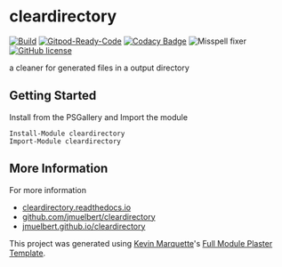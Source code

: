 # cleardirectory

[![Build](https://github.com/jmuelbert/cleardirectory/actions/workflows/build.yml/badge.svg)](https://github.com/jmuelbert/cleardirectory/actions/workflows/build.yml)
[![Gitpod-Ready-Code](https://img.shields.io/badge/Gitpod-Ready--to--Code-blue?logo=gitpod)](https://gitpod.io/#https://github.com/jmuelbert/cleardirectory)
[![Codacy Badge](https://api.codacy.com/project/badge/Grade/36c73d01de7f4fa5829017f9eaba3ce6)](https://app.codacy.com/manual/jmuelbert/cleardirectory?utm_source=github.com&utm_medium=referral&utm_content=jmuelbert/cleardirectory&utm_campaign=Badge_Grade_Dashboard)
![Misspell fixer](https://github.com/jmuelbert/AnniversaryReminder/workflows/Misspell%20fixer/badge.svg)
[![GitHub license](https://img.shields.io/badge/license-EUPL-blue.svg)](https://joinup.ec.europa.eu/page/eupl-text-11-12)

a cleaner for generated files in a output directory


## Getting Started

Install from the PSGallery and Import the module

    Install-Module cleardirectory
    Import-Module cleardirectory

## More Information

For more information

-   [cleardirectory.readthedocs.io](http://cleardirectory.readthedocs.io)
-   [github.com/jmuelbert/cleardirectory](https://github.com/jmuelbert/cleardirectory)
-   [jmuelbert.github.io/cleardirectory](https://jmuelbert.github.io/cleardirectory/)

This project was generated using [Kevin Marquette](http://kevinmarquette.github.io)'s [Full Module Plaster Template](https://github.com/KevinMarquette/PlasterTemplates/tree/master/FullModuleTemplate).
